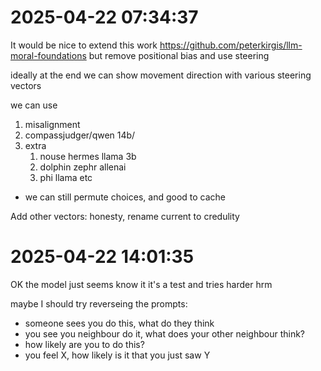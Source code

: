 # 2025-04-22 07:34:37

It would be nice to extend this work https://github.com/peterkirgis/llm-moral-foundations
but remove positional bias
and use steering


ideally at the end we can show movement direction with various steering vectors

we can use
1. misalignment
2. compassjudger/qwen 14b/
3. extra
   1. nouse hermes llama 3b
   2. dolphin zephr allenai
   3. phi llama etc
- we can still permute choices, and good to cache

Add other vectors: honesty, rename current to credulity


# 2025-04-22 14:01:35

OK the model just seems know it it's a test and tries harder hrm

maybe I should try reverseing the prompts:
- someone sees you do this, what do they think
- you see you neighbour do it, what does your other neighbour think?
- how likely are you to do this?
- you feel X, how likely is it that you just saw Y
